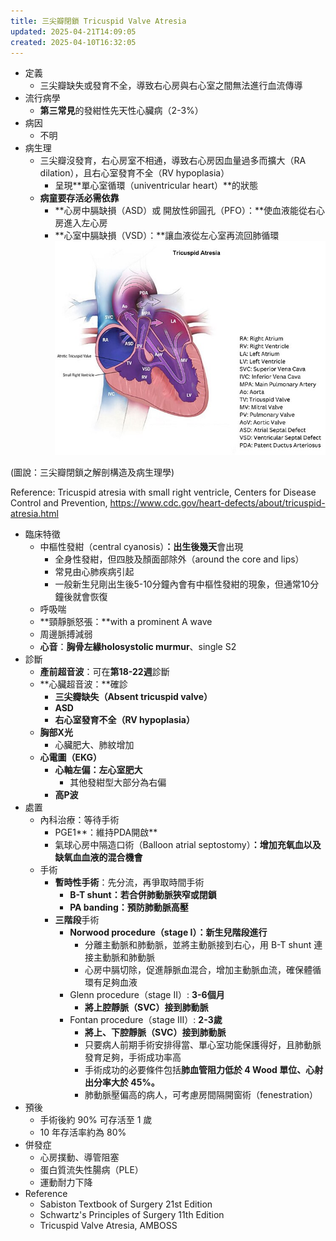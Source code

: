 ```yaml
---
title: 三尖瓣閉鎖 Tricuspid Valve Atresia
updated: 2025-04-21T14:09:05
created: 2025-04-10T16:32:05
---
```


- 定義
  - 三尖瓣缺失或發育不全，導致右心房與右心室之間無法進行血流傳導
- 流行病學
  - **第三常見**的發紺性先天性心臟病（2-3%）
- 病因
  - 不明
- 病生理
  - 三尖瓣沒發育，右心房室不相通，導致右心房因血量過多而擴大（RA dilation），且右心室發育不全（RV hypoplasia）
    - 呈現**單心室循環（univentricular heart）**的狀態
  - **病童要存活必需依靠**
    - **心房中膈缺損（ASD）或 開放性卵圓孔（PFO）：**使血液能從右心房進入左心房
    - **心室中膈缺損（VSD）：**讓血液從左心室再流回肺循環
![image1](../../../../resources/71c10738d7f74fa29edff6bb2b9602cc.png)

(圖說：三尖瓣閉鎖之解剖構造及病生理學)

Reference: Tricuspid atresia with small right ventricle, Centers for Disease Control and Prevention, <https://www.cdc.gov/heart-defects/about/tricuspid-atresia.html>
- 臨床特徵
  - 中樞性發紺（central cyanosis）**：出生後幾天**會出現
    - 全身性發紺，但四肢及顏面部除外（around the core and lips）
    - 常見由心肺疾病引起
    - 一般新生兒剛出生後5-10分鐘內會有中樞性發紺的現象，但通常10分鐘後就會恢復
  - 呼吸喘
  - **頸靜脈怒張：**with a prominent A wave
  - 周邊脈搏減弱
  - **心音**：**胸骨左緣holosystolic murmur**、single S2
- 診斷
  - **產前超音波**：可在**第18-22週**診斷
  - **心臟超音波：**確診
    - **三尖瓣缺失（Absent tricuspid valve）**
    - **ASD**
    - **右心室發育不全（RV hypoplasia）**
  - **胸部X光**
    - 心臟肥大、肺紋增加
  - **心電圖（EKG）**
    - **心軸左偏：左心室肥大**
      - 其他發紺型大部分為右偏
    - **高P波**
- 處置
  - 內科治療：等待手術
    - PGE1**：維持PDA開啟**
    - 氣球心房中隔造口術（Balloon atrial septostomy）**：增加充氧血以及缺氧血血液的混合機會**
  - 手術
    - **暫時性手術**：先分流，再爭取時間手術
      - **B-T shunt：若合併肺動脈狹窄或閉鎖**
      - **PA banding：預防肺動脈高壓**
    - **三階段**手術
      - **Norwood procedure（stage I）：新生兒階段進行**
        - 分離主動脈和肺動脈，並將主動脈接到右心，用 B-T shunt 連接主動脈和肺動脈
        - 心房中膈切除，促進靜脈血混合，增加主動脈血流，確保體循環有足夠血液
      - Glenn procedure（stage II）: **3-6個月**
        - **將上腔靜脈（SVC）接到肺動脈**
      - Fontan procedure（stage III）: **2-3歲**
        - **將上、下腔靜脈（SVC）接到肺動脈**
        - 只要病人前期手術安排得當、單心室功能保護得好，且肺動脈發育足夠，手術成功率高
        - 手術成功的必要條件包括**肺血管阻力低於 4 Wood 單位、心射出分率大於 45%。**
        - 肺動脈壓偏高的病人，可考慮房間隔開窗術（fenestration）
- 預後
  - 手術後約 90% 可存活至 1 歲
  - 10 年存活率約為 80%
- 併發症
  - 心房撲動、導管阻塞
  - 蛋白質流失性腸病（PLE）
  - 運動耐力下降
- Reference
  - Sabiston Textbook of Surgery 21st Edition
  - Schwartz's Principles of Surgery 11th Edition
  - Tricuspid Valve Atresia, AMBOSS

